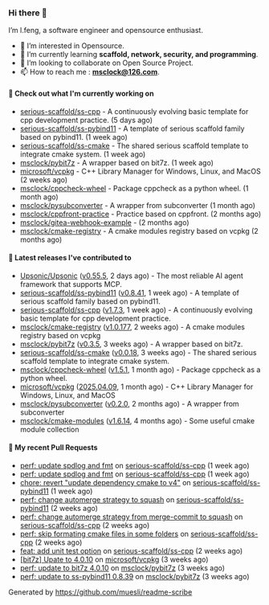 ### Hi there 👋

I’m l.feng, a software engineer and opensource enthusiast.

- 👀 I’m interested in Opensource.
- 🌱 I’m currently learning **scaffold, network, security, and programming**.
- 💞️ I’m looking to collaborate on Open Source Project.
- 📫 How to reach me : **msclock@126.com**.

#### 👷 Check out what I'm currently working on

- [serious-scaffold/ss-cpp](https://github.com/serious-scaffold/ss-cpp) - A continuously evolving basic template for cpp development practice. (5 days ago)
- [serious-scaffold/ss-pybind11](https://github.com/serious-scaffold/ss-pybind11) - A template of serious scaffold family based on pybind11. (1 week ago)
- [serious-scaffold/ss-cmake](https://github.com/serious-scaffold/ss-cmake) - The shared serious scaffold template to integrate cmake system. (1 week ago)
- [msclock/pybit7z](https://github.com/msclock/pybit7z) - A wrapper based on bit7z. (1 week ago)
- [microsoft/vcpkg](https://github.com/microsoft/vcpkg) - C&#43;&#43; Library Manager for Windows, Linux, and MacOS (2 weeks ago)
- [msclock/cppcheck-wheel](https://github.com/msclock/cppcheck-wheel) - Package cppcheck as a python wheel. (1 month ago)
- [msclock/pysubconverter](https://github.com/msclock/pysubconverter) - A wrapper from subconverter (1 month ago)
- [msclock/cppfront-practice](https://github.com/msclock/cppfront-practice) - Practice based on cppfront. (2 months ago)
- [msclock/gitea-webhook-example](https://github.com/msclock/gitea-webhook-example) -  (2 months ago)
- [msclock/cmake-registry](https://github.com/msclock/cmake-registry) - A cmake modules registry based on vcpkg (2 months ago)

#### 🔭 Latest releases I've contributed to

- [Upsonic/Upsonic](https://github.com/Upsonic/Upsonic) ([v0.55.5](https://github.com/Upsonic/Upsonic/releases/tag/v0.55.5), 2 days ago) - The most reliable AI agent framework that supports MCP.
- [serious-scaffold/ss-pybind11](https://github.com/serious-scaffold/ss-pybind11) ([v0.8.41](https://github.com/serious-scaffold/ss-pybind11/releases/tag/v0.8.41), 1 week ago) - A template of serious scaffold family based on pybind11.
- [serious-scaffold/ss-cpp](https://github.com/serious-scaffold/ss-cpp) ([v1.7.3](https://github.com/serious-scaffold/ss-cpp/releases/tag/v1.7.3), 1 week ago) - A continuously evolving basic template for cpp development practice.
- [msclock/cmake-registry](https://github.com/msclock/cmake-registry) ([v1.0.177](https://github.com/msclock/cmake-registry/releases/tag/v1.0.177), 2 weeks ago) - A cmake modules registry based on vcpkg
- [msclock/pybit7z](https://github.com/msclock/pybit7z) ([v0.3.5](https://github.com/msclock/pybit7z/releases/tag/v0.3.5), 3 weeks ago) - A wrapper based on bit7z.
- [serious-scaffold/ss-cmake](https://github.com/serious-scaffold/ss-cmake) ([v0.0.18](https://github.com/serious-scaffold/ss-cmake/releases/tag/v0.0.18), 3 weeks ago) - The shared serious scaffold template to integrate cmake system.
- [msclock/cppcheck-wheel](https://github.com/msclock/cppcheck-wheel) ([v1.5.1](https://github.com/msclock/cppcheck-wheel/releases/tag/v1.5.1), 1 month ago) - Package cppcheck as a python wheel.
- [microsoft/vcpkg](https://github.com/microsoft/vcpkg) ([2025.04.09](https://github.com/microsoft/vcpkg/releases/tag/2025.04.09), 1 month ago) - C&#43;&#43; Library Manager for Windows, Linux, and MacOS
- [msclock/pysubconverter](https://github.com/msclock/pysubconverter) ([v0.2.0](https://github.com/msclock/pysubconverter/releases/tag/v0.2.0), 2 months ago) - A wrapper from subconverter
- [msclock/cmake-modules](https://github.com/msclock/cmake-modules) ([v1.6.14](https://github.com/msclock/cmake-modules/releases/tag/v1.6.14), 4 months ago) - Some useful cmake module collection

#### 🔨 My recent Pull Requests

- [perf: update spdlog and fmt](https://github.com/serious-scaffold/ss-cpp/pull/526) on [serious-scaffold/ss-cpp](https://github.com/serious-scaffold/ss-cpp) (1 week ago)
- [perf: update spdlog and fmt](https://github.com/serious-scaffold/ss-cpp/pull/525) on [serious-scaffold/ss-cpp](https://github.com/serious-scaffold/ss-cpp) (1 week ago)
- [chore: revert &#34;update dependency cmake to v4&#34;](https://github.com/serious-scaffold/ss-pybind11/pull/179) on [serious-scaffold/ss-pybind11](https://github.com/serious-scaffold/ss-pybind11) (1 week ago)
- [perf: change automerge strategy to squash](https://github.com/serious-scaffold/ss-pybind11/pull/176) on [serious-scaffold/ss-pybind11](https://github.com/serious-scaffold/ss-pybind11) (2 weeks ago)
- [perf: change automerge strategy from merge-commit to squash](https://github.com/serious-scaffold/ss-cpp/pull/523) on [serious-scaffold/ss-cpp](https://github.com/serious-scaffold/ss-cpp) (2 weeks ago)
- [perf: skip formating cmake files in some folders](https://github.com/serious-scaffold/ss-cpp/pull/509) on [serious-scaffold/ss-cpp](https://github.com/serious-scaffold/ss-cpp) (2 weeks ago)
- [feat: add unit test option](https://github.com/serious-scaffold/ss-cpp/pull/508) on [serious-scaffold/ss-cpp](https://github.com/serious-scaffold/ss-cpp) (2 weeks ago)
- [[bit7z] Upate to 4.0.10](https://github.com/microsoft/vcpkg/pull/45245) on [microsoft/vcpkg](https://github.com/microsoft/vcpkg) (3 weeks ago)
- [perf: update to bit7z 4.0.10](https://github.com/msclock/pybit7z/pull/84) on [msclock/pybit7z](https://github.com/msclock/pybit7z) (3 weeks ago)
- [perf: update to ss-pybind11 0.8.39](https://github.com/msclock/pybit7z/pull/83) on [msclock/pybit7z](https://github.com/msclock/pybit7z) (3 weeks ago)

Generated by https://github.com/muesli/readme-scribe
